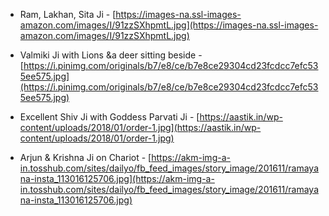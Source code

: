 + Ram, Lakhan, Sita Ji - [https://images-na.ssl-images-amazon.com/images/I/91zzSXhpmtL.jpg](https://images-na.ssl-images-amazon.com/images/I/91zzSXhpmtL.jpg)


+ Valmiki Ji with Lions &a deer sitting beside - [https://i.pinimg.com/originals/b7/e8/ce/b7e8ce29304cd23fcdcc7efc535ee575.jpg](https://i.pinimg.com/originals/b7/e8/ce/b7e8ce29304cd23fcdcc7efc535ee575.jpg)

+ Excellent Shiv Ji with Goddess Parvati Ji - [https://aastik.in/wp-content/uploads/2018/01/order-1.jpg](https://aastik.in/wp-content/uploads/2018/01/order-1.jpg)

+ Arjun & Krishna Ji on Chariot - [https://akm-img-a-in.tosshub.com/sites/dailyo/fb_feed_images/story_image/201611/ramayana-insta_113016125706.jpg](https://akm-img-a-in.tosshub.com/sites/dailyo/fb_feed_images/story_image/201611/ramayana-insta_113016125706.jpg)


